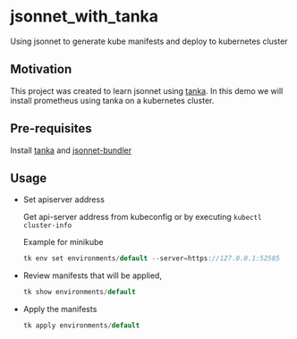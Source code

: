 # jsonnet_with_tanka

Using jsonnet to generate kube manifests and deploy to kubernetes cluster

## Motivation

This project was created to learn jsonnet using [tanka](https://tanka.dev/). In this demo we will install prometheus using tanka on a kubernetes cluster.

## Pre-requisites

Install [tanka](https://github.com/grafana/tanka) and [jsonnet-bundler](https://github.com/jsonnet-bundler/jsonnet-bundler)

## Usage

- Set apiserver address

  Get api-server address from kubeconfig or by executing `kubectl cluster-info`

  Example for minikube

  ```go
  tk env set environments/default --server=https://127.0.0.1:52585
  ```

- Review manifests that will be applied, 

  ```go
  tk show environments/default
  ```

- Apply the manifests

  ```go
  tk apply environments/default
  ```
